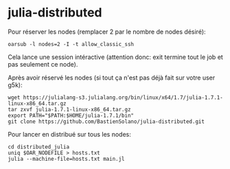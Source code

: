 # julia-distributed

Pour réserver les nodes (remplacer 2 par le nombre de nodes désiré):
```console
oarsub -l nodes=2 -I -t allow_classic_ssh
```
Cela lance une session intéractive (attention donc: exit termine tout le job et pas seulement ce node).

Après avoir réservé les nodes (si tout ça n'est pas déjà fait sur votre user g5k):
```console
wget https://julialang-s3.julialang.org/bin/linux/x64/1.7/julia-1.7.1-linux-x86_64.tar.gz
tar zxvf julia-1.7.1-linux-x86_64.tar.gz
export PATH="$PATH:$HOME/julia-1.7.1/bin"
git clone https://github.com/BastienSolano/julia-distributed.git
```

Pour lancer en distribué sur tous les nodes:
```console
cd distributed_julia
uniq $OAR_NODEFILE > hosts.txt
julia --machine-file=hosts.txt main.jl
```
